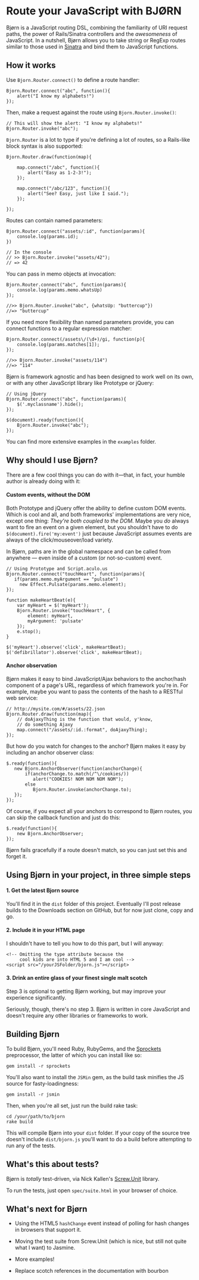 # Route your JavaScript with BJØRN #

Bjørn is a JavaScript routing DSL, combining the familiarity of URI request paths, the power of Rails/Sinatra controllers and the _awesomeness_ of JavaScript. In a nutshell, Bjørn allows you to take string or RegExp routes similar to those used in [Sinatra](http://sinatrarb.com/) and bind them to JavaScript functions.

## How it works ##

Use `Bjorn.Router.connect()` to define a route handler:

	Bjorn.Router.connect("abc", function(){
		alert("I know my alphabets!")
	});
	
Then, make a request against the route using `Bjorn.Router.invoke()`:

	// This will show the alert: "I know my alphabets!"
	Bjorn.Router.invoke("abc");
	
`Bjorn.Router` is a lot to type if you're defining a lot of routes, so a Rails-like block syntax is also supported:

    Bjorn.Router.draw(function(map){
        
        map.connect("/abc", function(){
            alert("Easy as 1-2-3!");
        });
        
        map.connect("/abc/123", function(){
            alert("See? Easy, just like I said.");
        });
        
    });

Routes can contain named parameters:

    Bjorn.Router.connect("assets/:id", function(params){
		console.log(params.id);
	})
	
	// In the console
	// >> Bjorn.Router.invoke("assets/42");
	// => 42

You can pass in memo objects at invocation:

	Bjorn.Router.connect("abc", function(params){
		console.log(params.memo.whatsUp)
	});
	
	//>> Bjorn.Router.invoke("abc", {whatsUp: "buttercup"})
	//=> "buttercup"

If you need more flexibility than named parameters provide, you can connect functions to a regular expression matcher:

	Bjorn.Router.connect(/assets\/(\d+)/gi, function(p){
		console.log(params.matches[1]);
	});
	
	//>> Bjorn.Router.invoke("assets/114")
	//=> "114"
	
Bjørn is framework agnostic and has been designed to work well on its own, or with any other JavaScript library like Prototype or jQuery:

	// Using jQuery
	Bjorn.Router.connect("abc", function(params){
		$('.myclassname').hide();
	});
	
	$(document).ready(function(){
		Bjorn.Router.invoke("abc");
	});
	
You can find more extensive examples in the `examples` folder.

## Why should I use Bjørn? ###

There are a few cool things you can do with it—that, in fact, your humble author is already doing with it:

#### Custom events, without the DOM ####

Both Prototype and jQuery offer the ability to define custom DOM events. Which is cool and all, and both frameworks' implementations are very nice, except one thing: _They're both coupled to the DOM._ Maybe you _do_ always want to fire an event on a given element, but you shouldn't have to do `$(document).fire('my:event')` just because JavaScript assumes events are always of the click/mouseover/load variety.

In Bjørn, paths are in the global namespace and can be called from anywhere — even inside of a custom (or not-so-custom) event.

    // Using Prototype and Script.aculo.us
    Bjorn.Router.connect("touchHeart", function(params){
       if(params.memo.myArgument == "pulsate")
         new Effect.Pulsate(params.memo.element);
    });
    
    function makeHeartBeat(e){
        var myHeart = $('myHeart');
        Bjorn.Router.invoke("touchHeart", {
            element: myHeart,
            myArgument: 'pulsate'
        });
        e.stop();
    }
    
    $('myHeart').observe('click', makeHeartBeat);
    $('defibrillator').observe('click', makeHeartBeat);

#### Anchor observation ####

Bjørn makes it easy to bind JavaScript/Ajax behaviors to the anchor/hash component of a page's URL, regardless of which framework you're in. For example, maybe you want to pass the contents of the hash to a RESTful web service:

    // http://mysite.com/#/assets/22.json
    Bjorn.Router.draw(function(map){
        // doAjaxyThing is the function that would, y'know,
        // do something Ajaxy
        map.connect("/assets/:id.:format", doAjaxyThing);
    });
    
But how do you watch for changes to the anchor? Bjørn makes it easy by including an anchor observer class:

    $.ready(function(){
       new Bjorn.AnchorObserver(function(anchorChange){
           if(anchorChange.to.match(/^\/cookies/))
              alert("COOKIES! NOM NOM NOM NOM");
           else
              Bjorn.Router.invoke(anchorChange.to);
       }); 
    });
    
Of course, if you expect all your anchors to correspond to Bjørn routes, you can skip the callback function and just do this:

    $.ready(function(){
        new Bjorn.AnchorObserver;
    });
    
Bjørn fails gracefully if a route doesn't match, so you can just set this and forget it.

## Using Bjørn in your project, in three simple steps ##

#### 1. Get the latest Bjorn source ####

You'll find it in the `dist` folder of this project. Eventually I'll post release builds to the Downloads section on GitHub, but for now just clone, copy and go.

#### 2. Include it in your HTML page ####

I shouldn't have to tell you how to do this part, but I will anyway:

    <!-- Omitting the type attribute because the
         cool kids are into HTML 5 and I am cool -->
    <script src="/yourJSFolder/bjorn.js"></script>
    
#### 3. Drink an entire glass of your finest single malt scotch ####

Step 3 is optional to getting Bjørn working, but may improve your experience significantly.

Seriously, though, there's no step 3. Bjørn is written in core JavaScript and doesn't require any other libraries or frameworks to work.

## Building Bjørn ##

To build Bjørn, you'll need Ruby, RubyGems, and the [Sprockets](http://getsprockets.org/) preprocessor, the latter of which you can install like so:

    gem install -r sprockets
    
You'll also want to install the `JSMin` gem, as the build task minifies the JS source for fasty-loadingness:

    gem install -r jsmin
    
Then, when you're all set, just run the build rake task:

    cd /your/path/to/bjorn
    rake build

This will compile Bjørn into your `dist` folder. If your copy of the source tree doesn't include `dist/bjorn.js` you'll want to do a build before attempting to run any of the tests.

## What's this about tests? ##

Bjørn is _totally_ test-driven, via Nick Kallen's [Screw.Unit](http://github.com/nkallen/screw-unit/) library.

To run the tests, just open `spec/suite.html` in your browser of choice.

## What's next for Bjørn ##

* Using the HTML5 `hashChange` event instead of polling for hash changes in browsers that support it.

* Moving the test suite from Screw.Unit (which is nice, but still not quite what I want) to Jasmine.

* More examples!

* Replace scotch references in the documentation with bourbon